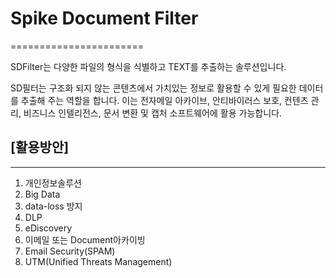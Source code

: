 # Spike Document Filter
=======================

SDFilter는 다양한 파일의 형식을 식별하고 TEXT를 추출하는 솔루션입니다.

SD필터는 구조화 되지 않는 콘텐츠에서 가치있는 정보로 활용할 수 있게 필요한 데이터를 추출해 주는 역할을 합니다.
이는 전자메일 아카이브, 안티바이러스 보호, 컨텐츠 관리, 비즈니스 인텔리전스, 문서 변환 및 캡처 소프트웨어에 활용 가능합니다.

## [활용방안]
------------

1. 개인정보솔루션
1. Big Data
1. data-loss 방지
1. DLP
1. eDiscovery
1. 이메일 또는 Document아카이빙
1. Email Security(SPAM)
1. UTM(Unified Threats Management)
